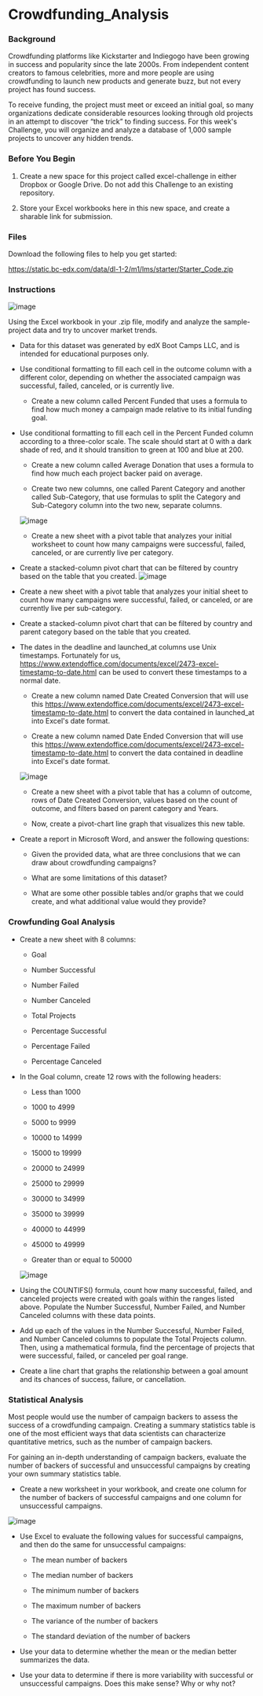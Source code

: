 # Crowdfunding_Analysis

### Background
Crowdfunding platforms like Kickstarter and Indiegogo have been growing in success and popularity since the late 2000s. From independent content creators to famous celebrities, more and more people are using crowdfunding to launch new products and generate buzz, but not every project has found success.

To receive funding, the project must meet or exceed an initial goal, so many organizations dedicate considerable resources looking through old projects in an attempt to discover “the trick” to finding success. For this week's Challenge, you will organize and analyze a database of 1,000 sample projects to uncover any hidden trends.

### Before You Begin
1. Create a new space for this project called excel-challenge in either Dropbox or Google Drive. Do not add this Challenge to an existing repository.

2. Store your Excel workbooks here in this new space, and create a sharable link for submission.

### Files
Download the following files to help you get started:

https://static.bc-edx.com/data/dl-1-2/m1/lms/starter/Starter_Code.zip

### Instructions
![image](https://user-images.githubusercontent.com/119692456/235329998-f4230f81-583e-4f1a-9cd5-5ec5d1c4f659.png)

Using the Excel workbook in your .zip file, modify and analyze the sample-project data and try to uncover market trends.

* Data for this dataset was generated by edX Boot Camps LLC, and is intended for educational purposes only.

* Use conditional formatting to fill each cell in the outcome column with a different color, depending on whether the associated campaign was successful, failed, canceled, or is currently live.

    * Create a new column called Percent Funded that uses a formula to find how much money a campaign made relative to its initial funding goal.

* Use conditional formatting to fill each cell in the Percent Funded column according to a three-color scale. The scale should start at 0 with a dark shade of red, and it should transition to green at 100 and blue at 200.

    * Create a new column called Average Donation that uses a formula to find how much each project backer paid on average.

    * Create two new columns, one called Parent Category and another called Sub-Category, that use formulas to split the Category and Sub-Category column into the two new, separate columns.
    
    ![image](https://user-images.githubusercontent.com/119692456/235330053-a579d589-68c7-49e8-b43b-5392f97be04f.png)
    
    * Create a new sheet with a pivot table that analyzes your initial worksheet to count how many campaigns were successful, failed, canceled, or are currently live per category.

* Create a stacked-column pivot chart that can be filtered by country based on the table that you created.
![image](https://user-images.githubusercontent.com/119692456/235330089-470a8a33-b8f2-4b88-a419-0967ee9382ab.png)

* Create a new sheet with a pivot table that analyzes your initial sheet to count how many campaigns were successful, failed, or canceled, or are currently live per sub-category.

* Create a stacked-column pivot chart that can be filtered by country and parent category based on the table that you created.

* The dates in the deadline and launched_at columns use Unix timestamps. Fortunately for us, https://www.extendoffice.com/documents/excel/2473-excel-timestamp-to-date.html can be used to convert these timestamps to a normal date.

    * Create a new column named Date Created Conversion that will use this https://www.extendoffice.com/documents/excel/2473-excel-timestamp-to-date.html to convert the data contained in launched_at into Excel's date format.

    * Create a new column named Date Ended Conversion that will use this https://www.extendoffice.com/documents/excel/2473-excel-timestamp-to-date.html to convert the data contained in deadline into Excel's date format.
    
    ![image](https://user-images.githubusercontent.com/119692456/235330130-37bf233f-897a-470e-ab4f-a07960e6ac5a.png)
    
    * Create a new sheet with a pivot table that has a column of outcome, rows of Date Created Conversion, values based on the count of outcome, and filters based on parent category and Years.

    * Now, create a pivot-chart line graph that visualizes this new table.

* Create a report in Microsoft Word, and answer the following questions:

    * Given the provided data, what are three conclusions that we can draw about crowdfunding campaigns?

    * What are some limitations of this dataset?

    * What are some other possible tables and/or graphs that we could create, and what additional value would they provide?

### Crowfunding Goal Analysis
* Create a new sheet with 8 columns:

    * Goal

    * Number Successful

    * Number Failed

    * Number Canceled

    * Total Projects

    * Percentage Successful

    * Percentage Failed

    * Percentage Canceled

* In the Goal column, create 12 rows with the following headers:

    * Less than 1000

    * 1000 to 4999

    * 5000 to 9999

    * 10000 to 14999

    * 15000 to 19999

    * 20000 to 24999

    * 25000 to 29999

    * 30000 to 34999

    * 35000 to 39999

    * 40000 to 44999

    * 45000 to 49999

    * Greater than or equal to 50000
    
    ![image](https://user-images.githubusercontent.com/119692456/235330244-7530ead3-dbaa-4911-8ce5-b5673645c442.png)

* Using the COUNTIFS() formula, count how many successful, failed, and canceled projects were created with goals within the ranges listed above. Populate the Number Successful, Number Failed, and Number Canceled columns with these data points.

* Add up each of the values in the Number Successful, Number Failed, and Number Canceled columns to populate the Total Projects column. Then, using a mathematical formula, find the percentage of projects that were successful, failed, or canceled per goal range.

* Create a line chart that graphs the relationship between a goal amount and its chances of success, failure, or cancellation.

### Statistical Analysis
Most people would use the number of campaign backers to assess the success of a crowdfunding campaign. Creating a summary statistics table is one of the most efficient ways that data scientists can characterize quantitative metrics, such as the number of campaign backers.

For gaining an in-depth understanding of campaign backers, evaluate the number of backers of successful and unsuccessful campaigns by creating your own summary statistics table.

* Create a new worksheet in your workbook, and create one column for the number of backers of successful campaigns and one column for unsuccessful campaigns.

![image](https://user-images.githubusercontent.com/119692456/235330276-7089c939-c6c3-4218-8016-f38125369024.png)

* Use Excel to evaluate the following values for successful campaigns, and then do the same for unsuccessful campaigns:

    * The mean number of backers

    * The median number of backers

    * The minimum number of backers

    * The maximum number of backers

    * The variance of the number of backers

    * The standard deviation of the number of backers

* Use your data to determine whether the mean or the median better summarizes the data.

* Use your data to determine if there is more variability with successful or unsuccessful campaigns. Does this make sense? Why or why not?








